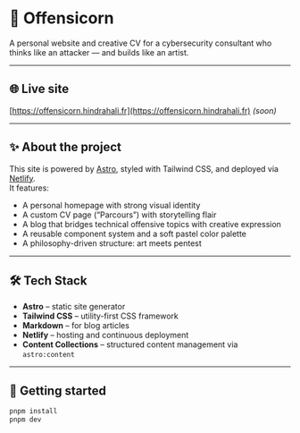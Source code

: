# 🦄 Offensicorn

A personal website and creative CV for a cybersecurity consultant who thinks like an attacker — and builds like an artist.

---

## 🌐 Live site

[https://offensicorn.hindrahali.fr](https://offensicorn.hindrahali.fr) *(soon)*

---

## ✨ About the project

This site is powered by [Astro](https://astro.build), styled with Tailwind CSS, and deployed via [Netlify](https://netlify.com).  
It features:

- A personal homepage with strong visual identity
- A custom CV page (“Parcours”) with storytelling flair
- A blog that bridges technical offensive topics with creative expression
- A reusable component system and a soft pastel color palette
- A philosophy-driven structure: art meets pentest

---

## 🛠 Tech Stack

- **Astro** – static site generator
- **Tailwind CSS** – utility-first CSS framework
- **Markdown** – for blog articles
- **Netlify** – hosting and continuous deployment
- **Content Collections** – structured content management via `astro:content`

---

## 🚀 Getting started

```bash
pnpm install
pnpm dev
